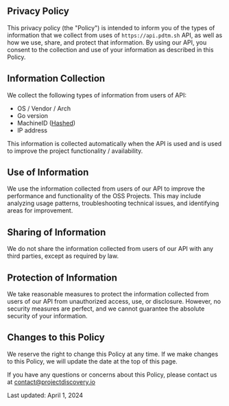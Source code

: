 ## Privacy Policy

This privacy policy (the "Policy") is intended to inform you of the types of information that we collect from uses of `https://api.pdtm.sh` API, as well as how we use, share, and protect that information. By using our API, you consent to the collection and use of your information as described in this Policy.

## Information Collection

We collect the following types of information from users of API:

- OS / Vendor / Arch
- Go version
- MachineID ([Hashed](https://github.com/denisbrodbeck/machineid#function-protectedidappid-string-string-error))
- IP address

This information is collected automatically when the API is used and is used to improve the project functionality / availability.

## Use of Information

We use the information collected from users of our API to improve the performance and functionality of the OSS Projects. This may include analyzing usage patterns, troubleshooting technical issues, and identifying areas for improvement.

## Sharing of Information

We do not share the information collected from users of our API with any third parties, except as required by law.

## Protection of Information

We take reasonable measures to protect the information collected from users of our API from unauthorized access, use, or disclosure. However, no security measures are perfect, and we cannot guarantee the absolute security of your information.

## Changes to this Policy

We reserve the right to change this Policy at any time. If we make changes to this Policy, we will update the date at the top of this page.

If you have any questions or concerns about this Policy, please contact us at contact@projectdiscovery.io

Last updated: April 1, 2024
